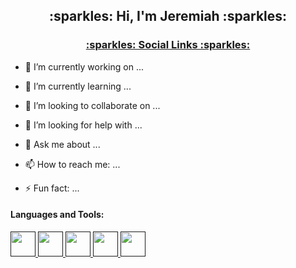<h2 align="center"> 
:sparkles: Hi, I'm Jeremiah :sparkles:
</h2>
<h3>
<p align="center">
  <a href="https://linktr.ee/JeremiahHaastrup">:sparkles: Social Links :sparkles:</a> 
</p>
</h3>

- 🔭 I’m currently working on ...
- 🌱 I’m currently learning ...
- 👯 I’m looking to collaborate on ...
- 🤔 I’m looking for help with ...
- 💬 Ask me about ...
- 📫 How to reach me: ...

- ⚡ Fun fact: ...


<h4 align="left">Languages and Tools:</h4>

<p align="left">

<a href="" target="_blank" rel="noreferrer"> <img src="" alt="" width="40" height="40"/> </a>
<a href="" target="_blank" rel="noreferrer"> <img src="" alt="" width="40" height="40"/> </a>
<a href="" target="_blank" rel="noreferrer"> <img src="" alt="" width="40" height="40"/> </a>
<a href="" target="_blank" rel="noreferrer"> <img src="" alt="" width="40" height="40"/> </a>
<a href="" target="_blank" rel="noreferrer"> <img src="" alt="" width="40" height="40"/> </a>

</p>
<!-- <a href="" target="_blank" rel="noreferrer"> <img src="" alt="" width="40" height="40"/> </a> -->
